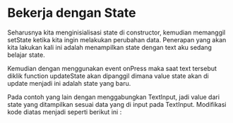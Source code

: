 # Bekerja dengan State
Seharusnya kita menginisialisasi state di constructor, kemudian memanggil setState ketika kita ingin melakukan perubahan data. Penerapan yang akan kita lakukan kali ini adalah menampilkan state dengan text aku sedang belajar state.

Kemudian dengan menggunakan event onPress maka saat text tersebut diklik function updateState akan dipanggil dimana value state akan di update menjadi ini adalah state yang baru.

Pada contoh yang lain dengan menggabungkan TextInput, jadi value dari state yang ditampilkan sesuai data yang di input pada TextInput. Modifikasi kode diatas menjadi seperti berikut ini :

